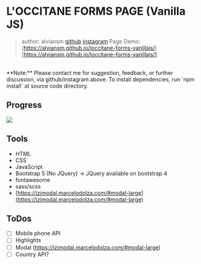 # L'OCCITANE FORMS PAGE (Vanilla JS)
> author: alviansm [github](https://github.com/alviansm) [instagram](https://instagram.com/alviansmaulana)
> Page Demo: (https://alviansm.github.io/loccitane-forms-vanillajs/)[https://alviansm.github.io/loccitane-forms-vanillajs/]
<br>
**Note:** Please contact me for suggestion, feedback, or further discussion, via github/instagram above. To install dependencies, run `npm install` at source code directory.

## Progress
![](https://us-central1-progress-markdown.cloudfunctions.net/progress/85)

## Tools
- HTML
- CSS
- JavaScript
- Bootstrap 5 (No JQuery) -> JQuery available on bootstrap 4
- fontawesome
- sass/scss
- [https://izimodal.marcelodolza.com/#modal-large](https://izimodal.marcelodolza.com/#modal-large)

## ToDos
- [ ] Mobile phone API
- [ ] Highlights
- [ ] Modal (https://izimodal.marcelodolza.com/#modal-large)
- [ ] Country API?